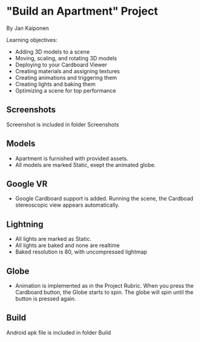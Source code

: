 # "Build an Apartment" Project

By Jan Kaiponen

Learning objectives:
* Adding 3D models to a scene
* Moving, scaling, and rotating 3D models
* Deploying to your Cardboard Viewer
* Creating materials and assigning textures
* Creating animations and triggering them
* Creating lights and baking them
* Optimizing a scene for top performance

## Screenshots

Screenshot is included in folder Screenshots

## Models

* Apartment is furnished with provided assets.
* All models are marked Static, exept the animated globe.

## Google VR

* Google Cardboard support is added. Running the scene, the Cardboad stereoscopic view appears automatically.

## Lightning

* All lights are marked as Static.
* All lights are baked and none are realtime
* Baked resolution is 80, with uncompressed lightmap

## Globe

* Animation is implemented as in the Project Rubric. When you press the Cardboard button, the Globe starts to spin. The globe will spin until the button is pressed again.


## Build

Android apk file is included in folder Build
